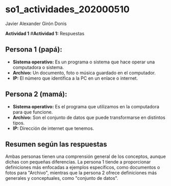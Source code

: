 # so1_actividades_202000510
Javier Alexander Girón Donis

**Actividad 1**
#**Actividad 1:** Respuestas

## Persona 1 (papá):
- **Sistema operativo:** Es un programa o sistema que hace operar una computadora o sistema.
- **Archivo:** Un documento, foto o música guardado en el computador.
- **IP:** El número que identifica a la PC en un enlace o internet.

## Persona 2 (mamá):
- **Sistema operativo:** Es el programa que utilizamos en la computadora para que funcione.
- **Archivo:** Son el conjunto de datos que puede transformarse en distintos tipos.
- **IP:** Dirección de internet que tenemos.

## Resumen según las respuestas
Ambas personas tienen una comprensión general de los conceptos, aunque dichas con pequeñas diferencias. La persona 1 tiende a proporcionar definiciones más enfocadas a ejemplos específicos, como documentos o fotos para "Archivo", mientras que la persona 2 ofrece definiciones más generales y conceptuales, como "conjunto de datos".
